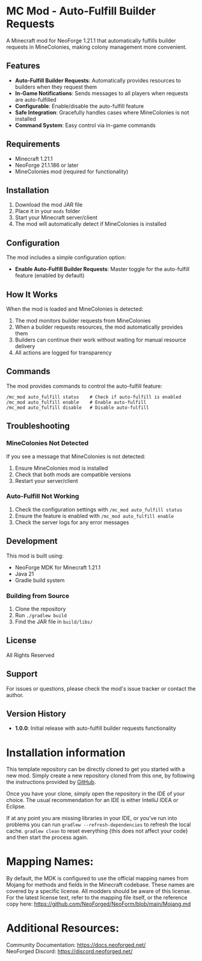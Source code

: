 # MC Mod - Auto-Fulfill Builder Requests

A Minecraft mod for NeoForge 1.21.1 that automatically fulfills builder requests in MineColonies, making colony management more convenient.

## Features

- **Auto-Fulfill Builder Requests**: Automatically provides resources to builders when they request them
- **In-Game Notifications**: Sends messages to all players when requests are auto-fulfilled
- **Configurable**: Enable/disable the auto-fulfill feature
- **Safe Integration**: Gracefully handles cases where MineColonies is not installed
- **Command System**: Easy control via in-game commands

## Requirements

- Minecraft 1.21.1
- NeoForge 21.1.186 or later
- MineColonies mod (required for functionality)

## Installation

1. Download the mod JAR file
2. Place it in your `mods` folder
3. Start your Minecraft server/client
4. The mod will automatically detect if MineColonies is installed

## Configuration

The mod includes a simple configuration option:

- **Enable Auto-Fulfill Builder Requests**: Master toggle for the auto-fulfill feature (enabled by default)

## How It Works

When the mod is loaded and MineColonies is detected:

1. The mod monitors builder requests from MineColonies
2. When a builder requests resources, the mod automatically provides them
3. Builders can continue their work without waiting for manual resource delivery
4. All actions are logged for transparency

## Commands

The mod provides commands to control the auto-fulfill feature:

```
/mc_mod auto_fulfill status    # Check if auto-fulfill is enabled
/mc_mod auto_fulfill enable    # Enable auto-fulfill
/mc_mod auto_fulfill disable   # Disable auto-fulfill
```

## Troubleshooting

### MineColonies Not Detected
If you see a message that MineColonies is not detected:
1. Ensure MineColonies mod is installed
2. Check that both mods are compatible versions
3. Restart your server/client

### Auto-Fulfill Not Working
1. Check the configuration settings with `/mc_mod auto_fulfill status`
2. Ensure the feature is enabled with `/mc_mod auto_fulfill enable`
3. Check the server logs for any error messages

## Development

This mod is built using:
- NeoForge MDK for Minecraft 1.21.1
- Java 21
- Gradle build system

### Building from Source

1. Clone the repository
2. Run `./gradlew build`
3. Find the JAR file in `build/libs/`

## License

All Rights Reserved

## Support

For issues or questions, please check the mod's issue tracker or contact the author.

## Version History

- **1.0.0**: Initial release with auto-fulfill builder requests functionality

Installation information
=======

This template repository can be directly cloned to get you started with a new
mod. Simply create a new repository cloned from this one, by following the
instructions provided by [GitHub](https://docs.github.com/en/repositories/creating-and-managing-repositories/creating-a-repository-from-a-template).

Once you have your clone, simply open the repository in the IDE of your choice. The usual recommendation for an IDE is either IntelliJ IDEA or Eclipse.

If at any point you are missing libraries in your IDE, or you've run into problems you can
run `gradlew --refresh-dependencies` to refresh the local cache. `gradlew clean` to reset everything 
{this does not affect your code} and then start the process again.

Mapping Names:
============
By default, the MDK is configured to use the official mapping names from Mojang for methods and fields 
in the Minecraft codebase. These names are covered by a specific license. All modders should be aware of this
license. For the latest license text, refer to the mapping file itself, or the reference copy here:
https://github.com/NeoForged/NeoForm/blob/main/Mojang.md

Additional Resources: 
==========
Community Documentation: https://docs.neoforged.net/  
NeoForged Discord: https://discord.neoforged.net/
